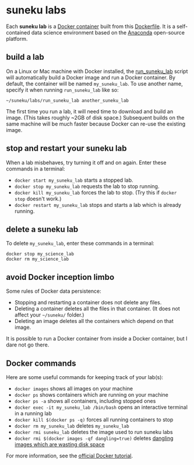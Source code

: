 # suneku labs

Each **suneku lab** is a [Docker container](https://docs.docker.com/engine/understanding-docker/) built from this [Dockerfile](https://github.com/samkennerly/suneku/blob/master/labs/latest/Dockerfile). It is a self-contained data science environment based on the [Anaconda](https://www.continuum.io/blog/developer-blog/anaconda-and-docker-better-together-reproducible-data-science) open-source platform.

## build a lab

On a Linux or Mac machine with Docker installed, the [run_suneku_lab](https://github.com/samkennerly/suneku/blob/master/labs/run_suneku_lab) script will automatically build a Docker image and run a Docker container. By default, the container will be named `my_suneku_lab`. To use another name, specify it when running `run_suneku_lab` like so:
```
~/suneku/labs/run_suneku_lab another_suneku_lab
```
The first time you run a lab, it will need time to download and build an image. (This takes roughly ~2GB of disk space.) Subsequent builds on the same machine will be much faster because Docker can re-use the existing image.


## stop and restart your suneku lab

When a lab misbehaves, try turning it off and on again. Enter these commands in a terminal:

- `docker start my_suneku_lab` starts a stopped lab.
- `docker stop my_suneku_lab` requests the lab to stop running.
- `docker kill my_suneku_lab` forces the lab to stop. (Try this if `docker stop` doesn't work.)
- `docker restart my_suneku_lab` stops and starts a lab which is already running.


## delete a suneku lab

To delete `my_suneku_lab`, enter these commands in a terminal:
```
docker stop my_science_lab
docker rm my_science_lab
```

## avoid Docker inception limbo

Some rules of Docker data persistence:

- Stopping and restarting a container does not delete any files.
- Deleting a container deletes all the files in that container. (It does not affect your `~/suneku/` folder.)
- Deleting an image deletes all the containers which depend on that image.

It is possible to run a Docker container from inside a Docker container, but I dare not go there.


## Docker commands

Here are some useful commands for keeping track of your lab(s):

- `docker images` shows all images on your machine
- `docker ps` shows containers which are running on your machine
- `docker ps -a` shows all containers, including stopped ones
- `docker exec -it my_suneku_lab /bin/bash` opens an interactive terminal in a running lab
- `docker kill $(docker ps -q)` forces all running containers to stop
- `docker rm my_suneku_lab` deletes `my_suneku_lab`
- `docker rmi suneku_lab` deletes the image used to run suneku labs
- `docker rmi $(docker images -qf dangling=true)` deletes [dangling images which are wasting disk space](http://stackoverflow.com/questions/32723111/how-to-remove-old-and-unused-docker-images)

For more information, see the [official Docker tutorial](https://docs.docker.com/engine/getstarted/).
